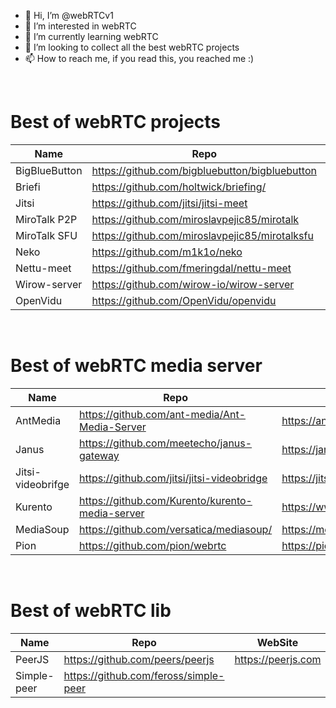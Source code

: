 - 👋 Hi, I’m @webRTCv1
- 👀 I’m interested in webRTC
- 🌱 I’m currently learning webRTC
- 💞️ I’m looking to collect all the best webRTC projects
- 📫 How to reach me, if you read this, you reached me :)

<br/>

# Best of webRTC projects

|  Name  |  Repo  | WebSite  |
|-----------------|--------------|-------------|
| BigBlueButton | https://github.com/bigbluebutton/bigbluebutton | https://bigbluebutton.org/ |
| Briefi | https://github.com/holtwick/briefing/ | https://brie.fi/ng |
| Jitsi | https://github.com/jitsi/jitsi-meet | https://meet.jit.si |
| MiroTalk P2P | https://github.com/miroslavpejic85/mirotalk | https://mirotalk.up.railway.app |
| MiroTalk SFU | https://github.com/miroslavpejic85/mirotalksfu | https://sfu.mirotalk.org/ |
| Neko | https://github.com/m1k1o/neko | https://neko.m1k1o.net/ |
| Nettu-meet | https://github.com/fmeringdal/nettu-meet | https://meet.nettubooking.com/ |
| Wirow-server | https://github.com/wirow-io/wirow-server | https://wirow.io |
| OpenVidu | https://github.com/OpenVidu/openvidu | https://openvidu.io |

<br/>

# Best of webRTC media server

|  Name  |  Repo  | WebSite  |
|-----------------|--------------|-------------|
| AntMedia | https://github.com/ant-media/Ant-Media-Server | https://antmedia.io |
| Janus | https://github.com/meetecho/janus-gateway | https://janus.conf.meetecho.com/ |
| Jitsi-videobrifge | https://github.com/jitsi/jitsi-videobridge | https://jitsi.org/jitsi-videobridge/ |
| Kurento | https://github.com/Kurento/kurento-media-server | https://www.kurento.org |
| MediaSoup | https://github.com/versatica/mediasoup/ | https://mediasoup.org/ |
| Pion | https://github.com/pion/webrtc | https://pion.ly |

<br/>

# Best of webRTC lib

|  Name  |  Repo  | WebSite  |
|-----------------|--------------|-------------|
| PeerJS | https://github.com/peers/peerjs | https://peerjs.com |
| Simple-peer | https://github.com/feross/simple-peer |  |
